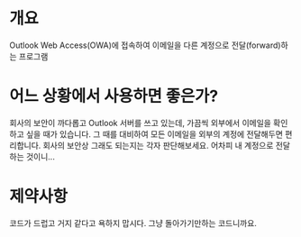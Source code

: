 # 개요
Outlook Web Access(OWA)에 접속하여 이메일을 다른 계정으로 전달(forward)하는 프로그램

# 어느 상황에서 사용하면 좋은가?
회사의 보안이 까다롭고 Outlook 서버를 쓰고 있는데, 가끔씩 외부에서 이메일을 확인하고 싶을 때가 있습니다. 그 때를 대비하여 모든 이메일을 외부의 계정에 전달해두면 편리합니다. 회사의 보안상 그래도 되는지는 각자 판단해보세요. 어차피 내 계정으로 전달하는 것이니...

# 제약사항
코드가 드럽고 거지 같다고 욕하지 맙시다. 그냥 돌아가기만하는 코드니까요.
